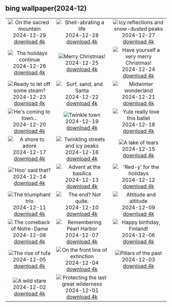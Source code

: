 ## bing wallpaper(2024-12)

|  |  |  |
| :----: | :----: | :----: |
| ![On the sacred mountain](https://cn.bing.com/th?id=OHR.BorobudurBells_EN-US6354350828_UHD.jpg&pid=hp&w=384&h=216&rs=1&c=4) <br/>2024-12-29 [download 4k](https://cn.bing.com/th?id=OHR.BorobudurBells_EN-US6354350828_UHD.jpg)| ![Shell-abrating a life](https://cn.bing.com/th?id=OHR.CoralTurtle_EN-US6100263163_UHD.jpg&pid=hp&w=384&h=216&rs=1&c=4) <br/>2024-12-28 [download 4k](https://cn.bing.com/th?id=OHR.CoralTurtle_EN-US6100263163_UHD.jpg)| ![Icy reflections and snow-dusted peaks](https://cn.bing.com/th?id=OHR.LakeBledSnow_EN-US5836531079_UHD.jpg&pid=hp&w=384&h=216&rs=1&c=4) <br/>2024-12-27 [download 4k](https://cn.bing.com/th?id=OHR.LakeBledSnow_EN-US5836531079_UHD.jpg)|
| ![The holidays continue](https://cn.bing.com/th?id=OHR.MouseholeXmas_EN-US1272999190_UHD.jpg&pid=hp&w=384&h=216&rs=1&c=4) <br/>2024-12-26 [download 4k](https://cn.bing.com/th?id=OHR.MouseholeXmas_EN-US1272999190_UHD.jpg)| ![Merry Christmas!](https://cn.bing.com/th?id=OHR.ReindeerTrio_EN-US1000272747_UHD.jpg&pid=hp&w=384&h=216&rs=1&c=4) <br/>2024-12-25 [download 4k](https://cn.bing.com/th?id=OHR.ReindeerTrio_EN-US1000272747_UHD.jpg)| ![Have yourself a very merry Christmas!](https://cn.bing.com/th?id=OHR.SantaSnowglobe_EN-US0704281966_UHD.jpg&pid=hp&w=384&h=216&rs=1&c=4) <br/>2024-12-24 [download 4k](https://cn.bing.com/th?id=OHR.SantaSnowglobe_EN-US0704281966_UHD.jpg)|
| ![Ready to let off some steam?](https://cn.bing.com/th?id=OHR.FestivusCranes_EN-US0396321898_UHD.jpg&pid=hp&w=384&h=216&rs=1&c=4) <br/>2024-12-23 [download 4k](https://cn.bing.com/th?id=OHR.FestivusCranes_EN-US0396321898_UHD.jpg)| ![Surf, sand, and Santa](https://cn.bing.com/th?id=OHR.CrystalPier_EN-US0086755810_UHD.jpg&pid=hp&w=384&h=216&rs=1&c=4) <br/>2024-12-22 [download 4k](https://cn.bing.com/th?id=OHR.CrystalPier_EN-US0086755810_UHD.jpg)| ![Midwinter wonderland](https://cn.bing.com/th?id=OHR.BavarianWinter_EN-US9813996975_UHD.jpg&pid=hp&w=384&h=216&rs=1&c=4) <br/>2024-12-21 [download 4k](https://cn.bing.com/th?id=OHR.BavarianWinter_EN-US9813996975_UHD.jpg)|
| ![He's coming to town...](https://cn.bing.com/th?id=OHR.SantaClausVillage_EN-US9527661842_UHD.jpg&pid=hp&w=384&h=216&rs=1&c=4) <br/>2024-12-20 [download 4k](https://cn.bing.com/th?id=OHR.SantaClausVillage_EN-US9527661842_UHD.jpg)| ![Twinkle town](https://cn.bing.com/th?id=OHR.SibiuRomania_EN-US9223739756_UHD.jpg&pid=hp&w=384&h=216&rs=1&c=4) <br/>2024-12-19 [download 4k](https://cn.bing.com/th?id=OHR.SibiuRomania_EN-US9223739756_UHD.jpg)| ![Yule really love this ballet](https://cn.bing.com/th?id=OHR.NutcrackerBallet_EN-US8927830113_UHD.jpg&pid=hp&w=384&h=216&rs=1&c=4) <br/>2024-12-18 [download 4k](https://cn.bing.com/th?id=OHR.NutcrackerBallet_EN-US8927830113_UHD.jpg)|
| ![A shore to adore](https://cn.bing.com/th?id=OHR.ReinefjordenNorway_EN-US8636083241_UHD.jpg&pid=hp&w=384&h=216&rs=1&c=4) <br/>2024-12-17 [download 4k](https://cn.bing.com/th?id=OHR.ReinefjordenNorway_EN-US8636083241_UHD.jpg)| ![Twinkling streets and icy peaks](https://cn.bing.com/th?id=OHR.SalzburgSnow_EN-US8262729220_UHD.jpg&pid=hp&w=384&h=216&rs=1&c=4) <br/>2024-12-16 [download 4k](https://cn.bing.com/th?id=OHR.SalzburgSnow_EN-US8262729220_UHD.jpg)| ![A lake of tears](https://cn.bing.com/th?id=OHR.MisurinaLake_EN-US7921587884_UHD.jpg&pid=hp&w=384&h=216&rs=1&c=4) <br/>2024-12-15 [download 4k](https://cn.bing.com/th?id=OHR.MisurinaLake_EN-US7921587884_UHD.jpg)|
| !['Hoo' said that?](https://cn.bing.com/th?id=OHR.NorthernHawkOwl_EN-US7592435350_UHD.jpg&pid=hp&w=384&h=216&rs=1&c=4) <br/>2024-12-14 [download 4k](https://cn.bing.com/th?id=OHR.NorthernHawkOwl_EN-US7592435350_UHD.jpg)| ![Advent at the basilica](https://cn.bing.com/th?id=OHR.ChristmasBudapest_EN-US0865695821_UHD.jpg&pid=hp&w=384&h=216&rs=1&c=4) <br/>2024-12-13 [download 4k](https://cn.bing.com/th?id=OHR.ChristmasBudapest_EN-US0865695821_UHD.jpg)| !['Red-y' for the holidays](https://cn.bing.com/th?id=OHR.WildPoinsettia_EN-US8728271702_UHD.jpg&pid=hp&w=384&h=216&rs=1&c=4) <br/>2024-12-12 [download 4k](https://cn.bing.com/th?id=OHR.WildPoinsettia_EN-US8728271702_UHD.jpg)|
| ![The triumphant trio](https://cn.bing.com/th?id=OHR.DolomitesSky_EN-US8624061239_UHD.jpg&pid=hp&w=384&h=216&rs=1&c=4) <br/>2024-12-11 [download 4k](https://cn.bing.com/th?id=OHR.DolomitesSky_EN-US8624061239_UHD.jpg)| ![The end? Not quite.](https://cn.bing.com/th?id=OHR.CornwallSnow_EN-US8476437458_UHD.jpg&pid=hp&w=384&h=216&rs=1&c=4) <br/>2024-12-10 [download 4k](https://cn.bing.com/th?id=OHR.CornwallSnow_EN-US8476437458_UHD.jpg)| ![Attitude and altitude](https://cn.bing.com/th?id=OHR.GuanacosChile_EN-US8209106662_UHD.jpg&pid=hp&w=384&h=216&rs=1&c=4) <br/>2024-12-09 [download 4k](https://cn.bing.com/th?id=OHR.GuanacosChile_EN-US8209106662_UHD.jpg)|
| ![The comeback of Notre-Dame](https://cn.bing.com/th?id=OHR.ReopeningNotreDame_EN-US8084146311_UHD.jpg&pid=hp&w=384&h=216&rs=1&c=4) <br/>2024-12-08 [download 4k](https://cn.bing.com/th?id=OHR.ReopeningNotreDame_EN-US8084146311_UHD.jpg)| ![Remembering Pearl Harbor](https://cn.bing.com/th?id=OHR.NewHavenBridge_EN-US7922266620_UHD.jpg&pid=hp&w=384&h=216&rs=1&c=4) <br/>2024-12-07 [download 4k](https://cn.bing.com/th?id=OHR.NewHavenBridge_EN-US7922266620_UHD.jpg)| ![Happy birthday, Finland!](https://cn.bing.com/th?id=OHR.HelsinkiDusk_EN-US7738977648_UHD.jpg&pid=hp&w=384&h=216&rs=1&c=4) <br/>2024-12-06 [download 4k](https://cn.bing.com/th?id=OHR.HelsinkiDusk_EN-US7738977648_UHD.jpg)|
| ![The rise of tufa](https://cn.bing.com/th?id=OHR.MonoTufa_EN-US7607210506_UHD.jpg&pid=hp&w=384&h=216&rs=1&c=4) <br/>2024-12-05 [download 4k](https://cn.bing.com/th?id=OHR.MonoTufa_EN-US7607210506_UHD.jpg)| ![On the front line of extinction](https://cn.bing.com/th?id=OHR.RhinosKenya_EN-US7514650014_UHD.jpg&pid=hp&w=384&h=216&rs=1&c=4) <br/>2024-12-04 [download 4k](https://cn.bing.com/th?id=OHR.RhinosKenya_EN-US7514650014_UHD.jpg)| ![Pillars of the past](https://cn.bing.com/th?id=OHR.JaipurFort_EN-US7275752190_UHD.jpg&pid=hp&w=384&h=216&rs=1&c=4) <br/>2024-12-03 [download 4k](https://cn.bing.com/th?id=OHR.JaipurFort_EN-US7275752190_UHD.jpg)|
| ![A wild stare](https://cn.bing.com/th?id=OHR.SnowMoose_EN-US6949674639_UHD.jpg&pid=hp&w=384&h=216&rs=1&c=4) <br/>2024-12-02 [download 4k](https://cn.bing.com/th?id=OHR.SnowMoose_EN-US6949674639_UHD.jpg)| ![Protecting the last great wilderness](https://cn.bing.com/th?id=OHR.IcebergsAntarctica_EN-US6829804691_UHD.jpg&pid=hp&w=384&h=216&rs=1&c=4) <br/>2024-12-01 [download 4k](https://cn.bing.com/th?id=OHR.IcebergsAntarctica_EN-US6829804691_UHD.jpg)|
